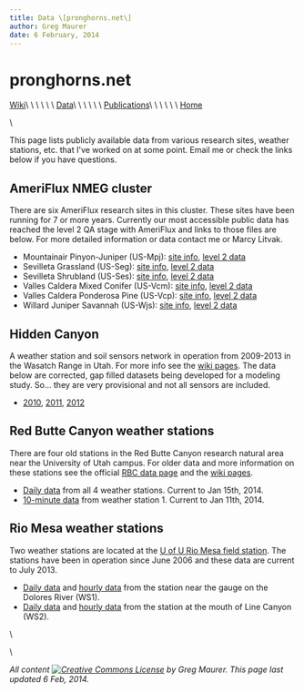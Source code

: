 ```yaml
---
title: Data \[pronghorns.net\]
author: Greg Maurer
date: 6 February, 2014
---
```


pronghorns.net
==============

<div id="banner"></div>

[Wiki](http://greg.pronghorns.net/wiki)\ \ \ \ \ \ 
[Data](http://greg.pronghorns.net/data.html)\ \ \ \ \ \ 
[Publications](http://greg.pronghorns.net/publications.html)\ \ \ \ \ \ 
[Home](http://greg.pronghorns.net/index.html)

\

This page lists publicly available data from various research sites, weather stations, etc. that I've worked on at some point. Email me or check the links below if you have questions.


## AmeriFlux NMEG cluster

There are six AmeriFlux research sites in this cluster. These sites have been running for 7 or more years. Currently our most accessible public data has reached the level 2 QA stage with AmeriFlux and links to those files are below. For more detailed information or data contact me or Marcy Litvak.


* Mountainair Pinyon-Juniper (US-Mpj): [site info](http://ameriflux-data.lbl.gov:8080/SitePages/siteInfo.aspx?US-Mpj), [level 2 data](ftp://cdiac.ornl.gov/pub/ameriflux/data/Level2/Sites_ByName/Mountainair_Pinyon_Juniper_Woodland/)
* Sevilleta Grassland (US-Seg): [site info](http://ameriflux-data.lbl.gov:8080/SitePages/siteInfo.aspx?US-Seg), [level 2 data](ftp://cdiac.ornl.gov/pub/ameriflux/data/Level2/Sites_ByName/Sevilleta_Grassland/)
* Sevilleta Shrubland (US-Ses): [site info](http://ameriflux-data.lbl.gov:8080/SitePages/siteInfo.aspx?US-Ses), [level 2 data](ftp://cdiac.ornl.gov/pub/ameriflux/data/Level2/Sites_ByName/Sevilleta_Shrubland/)
* Valles Caldera Mixed Conifer (US-Vcm): [site info](http://ameriflux-data.lbl.gov:8080/SitePages/siteInfo.aspx?US-Vcm), [level 2 data](ftp://cdiac.ornl.gov/pub/ameriflux/data/Level2/Sites_ByName/Valles_Caldera_Mixed_Conifer/)
* Valles Caldera Ponderosa Pine (US-Vcp): [site info](http://ameriflux-data.lbl.gov:8080/SitePages/siteInfo.aspx?US-Vcp), [level 2 data](ftp://cdiac.ornl.gov/pub/ameriflux/data/Level2/Sites_ByName/Valles_Caldera_Ponderosa_Pine/)
* Willard Juniper Savannah (US-Wjs): [site info](http://ameriflux-data.lbl.gov:8080/SitePages/siteInfo.aspx?US-Wjs), [level 2 data](ftp://cdiac.ornl.gov/pub/ameriflux/data/Level2/Sites_ByName/Willard_Juniper_Savannah/)


## Hidden Canyon

A weather station and soil sensors network in operation from 2009-2013 in the Wasatch Range in Utah. For more info see the [wiki pages](http://greg.pronghorns.net/wiki/hiddencanyon:sitedescription). The data below are corrected, gap filled datasets being developed for a modeling study. So... they are very provisional and not all sensors are included.

-  [2010](./publicdata/2010SNOBALdata.csv), [2011](./publicdata/2011SNOBALdata.csv), [2012](./publicdata/2012SNOBALdata.csv) 


## Red Butte Canyon weather stations

There are four old stations in the Red Butte Canyon research natural area near the University of Utah campus. For older data and more information on these stations see the official [RBC data page](http://ecophys.utah.edu/download/Red_Butte_Weather/) and the [wiki pages](http://greg.pronghorns.net/wiki/redbutte:weatherstations).

-  [Daily data](./publicdata/RBWSall_140115.txt) from all 4 weather stations. Current to Jan 15th, 2014.
-  [10-minute data](./publicdata/RBWS1_highres_140111.txt) from weather station 1. Current to Jan 11th, 2014.

## Rio Mesa weather stations

Two weather stations are located at the [U of U Rio Mesa field station](http://riomesa.utah.edu/). The stations have been in operation since June 2006 and these data are current to July 2013.

-  [Daily data](./publicdata/GaugeStationWx1_Daily.dat) and [hourly data](./publicdata/GaugeStationWx1_QrtrHour.dat) from the station near the gauge on the Dolores River (WS1).
-  [Daily data](./publicdata/LineCanyonWx2_Daily.dat) and [hourly data](./publicdata/LineCanyonWx2_QrtrHour.dat) from the station at the mouth of Line Canyon (WS2).

\ 

\ 

*All content [![Creative Commons
License](http://i.creativecommons.org/l/by-sa/3.0/80x15.png)](http://creativecommons.org/licenses/by-sa/3.0/) by Greg Maurer. This page last updated 6 Feb, 2014.*
